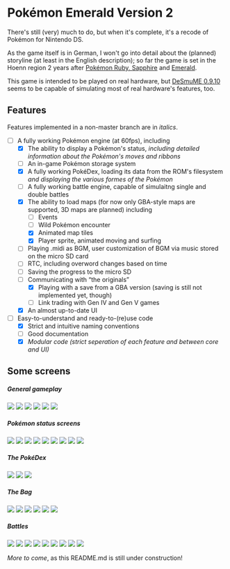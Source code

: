 Pokémon Emerald Version 2
=========================

There's still (very) much to do, but when it's complete, it's a recode of Pokémon for Nintendo DS.

As the game itself is in German, I won't go into detail about the (planned) storyline (at least in the English description);
so far the game is set in the Hoenn region 2 years after [Pokémon Ruby, Sapphire](https://en.wikipedia.org/wiki/Pok%C3%A9mon_Ruby_and_Sapphire) and [Emerald](https://en.wikipedia.org/wiki/Pok%C3%A9mon_Emerald).

This game is intended to be played on real hardware, but [DeSmuME 0.9.10](http://desmume.org/) seems to be capable of simulating most of real hardware's features, too.

Features
--------

Features implemented in a non-master branch are in _italics_.

* [ ] A fully working Pokémon engine (at 60fps), including
    * [x] The ability to display a Pokémon's status, _including detailed information about the Pokémon's moves and ribbons_
    * [ ] An in-game Pokémon storage system
    * [x] A fully working PokéDex, loading its data from the ROM's filesystem _and displaying the various formes of the Pokémon_
    * [ ] A fully working battle engine, capable of simulaitng single and double battles
    * [x] The ability to load maps (for now only GBA-style maps are supported, 3D maps are planned) including
      * [ ] Events
      * [ ] Wild Pokémon encounter
      * [x] Animated map tiles
      * [x] Player sprite, animated moving and surfing
    * [ ] Playing .midi as BGM, user customization of BGM via music stored on the micro SD card
    * [ ] RTC, including overword changes based on time
    * [ ] Saving the progress to the micro SD
    * [ ] Communicating with “the originals”
      * [x] Playing with a save from a GBA version (saving is still not implemented yet, though)
      * [ ] Link trading with Gen IV and Gen V games
    * [x] An almost up-to-date UI
* [ ] Easy-to-understand and ready-to-(re)use code
    * [x] Strict and intuitive naming conventions
    * [ ] Good documentation
    * [x] _Modular code (strict seperation of each feature and between core and UI)_

Some screens
------------

##### General gameplay
![](https://github.com/PH111P/perm2/blob/master/P-Emerald_2/Screens/P-Emerald_2_09_9809.png)
![](https://github.com/PH111P/perm2/blob/master/P-Emerald_2/Screens/P-Emerald_2_44_9923.png)
![](https://github.com/PH111P/perm2/blob/master/P-Emerald_2/Screens/P-Emerald_2_07_1429.png)
![](https://github.com/PH111P/perm2/blob/master/P-Emerald_2/Screens/P-Emerald_2_13_7968.png)
![](https://github.com/PH111P/perm2/blob/master/P-Emerald_2/Screens/P-Emerald_2_01_27521.png)
![](https://github.com/PH111P/perm2/blob/master/P-Emerald_2/Screens/P-Emerald_2_09_10201.png)

##### Pokémon status screens

![](https://github.com/PH111P/perm2/blob/master/P-Emerald_2/Screens/P-Emerald_2_10_10008.png)
![](https://github.com/PH111P/perm2/blob/master/P-Emerald_2/Screens/P-Emerald_2_13_11915.png)
![](https://github.com/PH111P/perm2/blob/master/P-Emerald_2/Screens/P-Emerald_2_02_11879.png)
![](https://github.com/PH111P/perm2/blob/master/P-Emerald_2/Screens/P-Emerald_2_29_10070.png)
![](https://github.com/PH111P/perm2/blob/master/P-Emerald_2/Screens/P-Emerald_2_51_11843.png)
![](https://github.com/PH111P/perm2/blob/master/P-Emerald_2/Screens/P-Emerald_2_19_22859.png)
![](https://github.com/PH111P/perm2/blob/master/P-Emerald_2/Screens/P-Emerald_2_28_18810.png)
![](https://github.com/PH111P/perm2/blob/master/P-Emerald_2/Screens/P-Emerald_2_27_10767.png)
![](https://github.com/PH111P/perm2/blob/master/P-Emerald_2/Screens/P-Emerald_2_38_10803.png)

##### The PokéDex
![](https://github.com/PH111P/perm2/blob/master/P-Emerald_2/Screens/P-Emerald_2_01_10175.png)
![](https://github.com/PH111P/perm2/blob/master/P-Emerald_2/Screens/P-Emerald_2_39_27519.png)
![](https://github.com/PH111P/perm2/blob/master/P-Emerald_2/Screens/P-Emerald_2_20_18761.png)

##### The Bag
![](https://github.com/PH111P/perm2/blob/master/P-Emerald_2/Screens/P-Emerald_2_01_30165.png)
![](https://github.com/PH111P/perm2/blob/master/P-Emerald_2/Screens/P-Emerald_2_54_30142.png)
![](https://github.com/PH111P/perm2/blob/master/P-Emerald_2/Screens/P-Emerald_2_08_19333.png)
![](https://github.com/PH111P/perm2/blob/master/P-Emerald_2/Screens/P-Emerald_2_38_8638.png)
![](https://github.com/PH111P/perm2/blob/master/P-Emerald_2/Screens/P-Emerald_2_49_19467.png)
![](https://github.com/PH111P/perm2/blob/master/P-Emerald_2/Screens/P-Emerald_2_54_6730.png)

##### Battles
![](https://github.com/PH111P/perm2/blob/master/P-Emerald_2/Screens/P-Emerald_2_23_27593.png)
![](https://github.com/PH111P/perm2/blob/master/P-Emerald_2/Screens/P-Emerald_2_21_25627.png)
![](https://github.com/PH111P/perm2/blob/master/P-Emerald_2/Screens/P-Emerald_2_40_25689.png)
![](https://github.com/PH111P/perm2/blob/master/P-Emerald_2/Screens/P-Emerald_2_00_25754.png)
![](https://github.com/PH111P/perm2/blob/master/P-Emerald_2/Screens/P-Emerald_2_06_25774.png)
![](https://github.com/PH111P/perm2/blob/master/P-Emerald_2/Screens/P-Emerald_2_17_25810.png)
![](https://github.com/PH111P/perm2/blob/master/P-Emerald_2/Screens/P-Emerald_2_18_26597.png)
![](https://github.com/PH111P/perm2/blob/master/P-Emerald_2/Screens/P-Emerald_2_26_26623.png)
![](https://github.com/PH111P/perm2/blob/master/P-Emerald_2/Screens/P-Emerald_2_01_27913.png)

_More to come_, as this README.md is still under construction!

